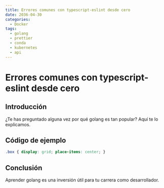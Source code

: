 ```yaml
---
title: Errores comunes con typescript-eslint desde cero
date: 2036-04-30
categories:
  - Docker
tags:
  - golang
  - prettier
  - conda
  - kubernetes
  - api
---
```


# Errores comunes con typescript-eslint desde cero

## Introducción

¿Te has preguntado alguna vez por qué golang es tan popular? Aquí te lo explicamos.

## Código de ejemplo

```css
.box { display: grid; place-items: center; }
```

## Conclusión

Aprender golang es una inversión útil para tu carrera como desarrollador.